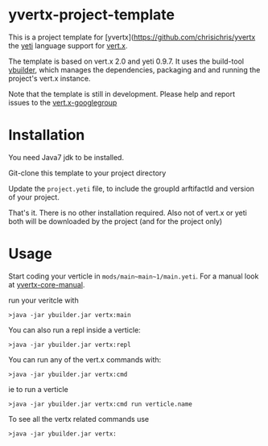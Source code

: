 yvertx-project-template
=======================

This is a project template for [yvertx](https://github.com/chrisichris/yvertx 
the [yeti](http://mth.github.com/yeti/) language support for 
[vert.x](https://github.com/vert-x/vert.x).

The template is based on vert.x 2.0 and yeti 0.9.7. It uses the build-tool
[ybuilder](https://github.com/chrisichris/ybuilder), which manages the
dependencies, packaging and and running the project's vert.x instance.

Note that the template is still in development. Please help and report  
issues to the 
[vert.x-googlegroup](https://groups.google.com/forum/?fromgroups#!forum/vertx)

Installation
============

You need Java7 jdk to be installed.

Git-clone this template to your project directory 

Update the `project.yeti` file, to include the groupId arftifactId and version 
of your project.

That's it.  There is no other installation required. Also not of vert.x or 
yeti both will be downloaded by the project (and for the project only)

Usage
=====

Start coding your verticle in `mods/main~main~1/main.yeti`. For a manual look at
[yvertx-core-manual](https://github.com/chrisichris/yvertx/blob/master/core_manual_yeti.md).

run your veritcle with

    >java -jar ybuilder.jar vertx:main


You can also run a repl inside a verticle:

    >java -jar ybuilder.jar vertx:repl

You can run any of the vert.x commands with:

    >java -jar ybuilder.jar vertx:cmd

ie to run a verticle

    >java -jar ybuilder.jar vertx:cmd run verticle.name

To see all the vertx related commands use

    >java -jar ybuilder.jar vertx:



